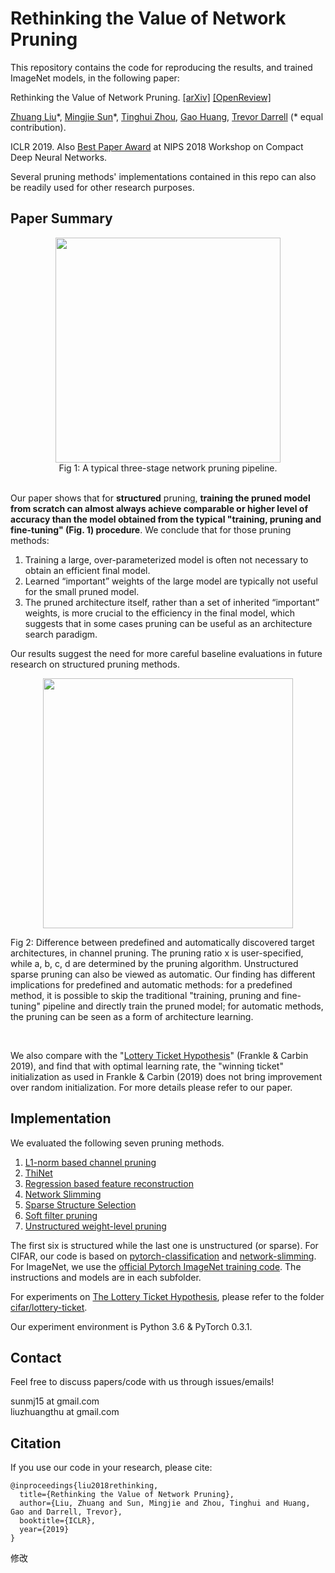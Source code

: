 # Rethinking the Value of Network Pruning
This repository contains the code for reproducing the results, and trained ImageNet models, in the following paper:  

Rethinking the Value of Network Pruning. [[arXiv]](https://arxiv.org/abs/1810.05270) [[OpenReview]](https://openreview.net/forum?id=rJlnB3C5Ym)

[Zhuang Liu](https://liuzhuang13.github.io/)\*, [Mingjie Sun](https://eric-mingjie.github.io/)\*, [Tinghui Zhou](https://people.eecs.berkeley.edu/~tinghuiz/), [Gao Huang](http://www.gaohuang.net/), [Trevor Darrell](https://people.eecs.berkeley.edu/~trevor/) (\* equal contribution).

ICLR 2019. Also [Best Paper Award](https://nips.cc/Conferences/2018/Schedule?showEvent=10941) at NIPS 2018 Workshop on Compact Deep Neural Networks.

Several pruning methods' implementations contained in this repo can also be readily used for other research purposes.

## Paper Summary

<div align=center>
<img src="https://user-images.githubusercontent.com/8370623/67258108-e98f9c80-f443-11e9-9146-9a8333c6f318.png" width="360">
</div>

<div align=center>
Fig 1: A typical three-stage network pruning
pipeline.
</div>

<br>

Our paper shows that for **structured** pruning, **training the pruned model from scratch can almost always achieve comparable or higher level of accuracy than the model obtained from the typical "training, pruning and fine-tuning" (Fig. 1) procedure**. We conclude that for those pruning methods:

1. Training a large, over-parameterized model is often not necessary to obtain an efficient final model.
2. Learned “important” weights of the large model are typically not useful for the small pruned model. 
3. The pruned architecture itself, rather than a set of inherited “important” weights, is more crucial to the efficiency in the final model, which suggests that in some cases pruning can be useful as an architecture search paradigm. 

Our results suggest the need for more careful baseline evaluations in future research on structured pruning methods. 

<div align=center>
<img src="https://user-images.githubusercontent.com/8370623/67257959-3b83f280-f443-11e9-8e4a-3afec30cff45.png" width="400">
</div>

Fig 2: Difference between predefined and automatically discovered target architectures, in channel pruning. The pruning ratio x is user-specified, while a, b, c, d are determined by the pruning algorithm. Unstructured sparse pruning can also be viewed as automatic. Our finding has different implications for predefined and automatic methods: for a predefined method, it is possible to skip the traditional "training, pruning and fine-tuning" pipeline and directly train the pruned model; for automatic methods, the pruning can be seen as a form of architecture learning.

<br>

We also compare with the "[Lottery Ticket Hypothesis](https://arxiv.org/abs/1803.03635)" (Frankle & Carbin 2019), and find that with optimal learning rate, the "winning ticket" initialization as used in Frankle & Carbin (2019) does not bring improvement over random initialization. For more details please refer to our paper.

## Implementation
We evaluated the following seven pruning methods. 

1. [L1-norm based channel pruning](https://arxiv.org/abs/1608.08710)
2. [ThiNet](https://arxiv.org/abs/1707.06342)
3. [Regression based feature reconstruction](https://arxiv.org/abs/1707.06168)
4. [Network Slimming](https://arxiv.org/abs/1708.06519)
5. [Sparse Structure Selection](https://arxiv.org/abs/1707.01213)
6. [Soft filter pruning](https://www.ijcai.org/proceedings/2018/0309.pdf)
7. [Unstructured weight-level pruning](https://arxiv.org/abs/1506.02626)

The first six is structured while the last one is unstructured (or sparse). For CIFAR, our code is based on [pytorch-classification](https://github.com/bearpaw/pytorch-classification) and [network-slimming](https://github.com/Eric-mingjie/network-slimming). For ImageNet, we use the [official Pytorch ImageNet training code](https://github.com/pytorch/examples/blob/0.3.1/imagenet/main.py). The instructions and models are in each subfolder.

For experiments on [The Lottery Ticket Hypothesis](https://arxiv.org/abs/1803.03635), please refer to the folder [cifar/lottery-ticket](https://github.com/Eric-mingjie/rethinking-network-pruning/tree/master/cifar/lottery-ticket).

Our experiment environment is Python 3.6 & PyTorch 0.3.1. 

## Contact
Feel free to discuss papers/code with us through issues/emails!

sunmj15 at gmail.com  
liuzhuangthu at gmail.com

## Citation
If you use our code in your research, please cite:
```
@inproceedings{liu2018rethinking,
  title={Rethinking the Value of Network Pruning},
  author={Liu, Zhuang and Sun, Mingjie and Zhou, Tinghui and Huang, Gao and Darrell, Trevor},
  booktitle={ICLR},
  year={2019}
}
```
修改